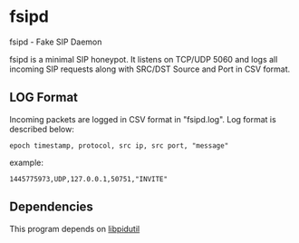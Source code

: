 # fsipd

fsipd - Fake SIP Daemon

fsipd is a minimal SIP honeypot. It listens on TCP/UDP 5060 and logs all incoming SIP requests along with SRC/DST Source and Port in CSV format.

## LOG Format

Incoming packets are logged in CSV format in "fsipd.log". Log format is described below:

`epoch timestamp, protocol, src ip, src port, "message"`

example:

`1445775973,UDP,127.0.0.1,50751,"INVITE"`

## Dependencies

This program depends on [libpidutil](https://github.com/farrokhi/libpidutil)
